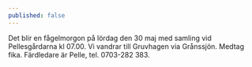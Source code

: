 ```yaml
---
published: false
---
```

Det blir en fågelmorgon på lördag den 30 maj med samling vid Pellesgårdarna kl 07.00. Vi vandrar till Gruvhagen via Grånssjön. Medtag fika. Färdledare är Pelle, tel. 0703-282 383.

